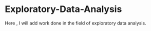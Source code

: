 # Exploratory-Data-Analysis
Here , I will add work done in the field of  exploratory data analysis.
